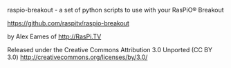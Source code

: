 raspio-breakout - a set of python scripts to use with your RasPiO® Breakout

https://github.com/raspitv/raspio-breakout

by Alex Eames of http://RasPi.TV

Released under the Creative Commons Attribution 3.0 Unported (CC BY 3.0)
http://creativecommons.org/licenses/by/3.0/
